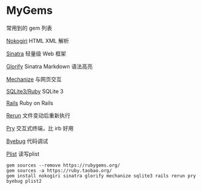 MyGems
======

常用到的 gem 列表

[Nokogiri](https://github.com/sparklemotion/nokogiri) HTML XML 解析

[Sinatra](https://github.com/bmizerany/sinatra) 轻量级 Web 框架

[Glorify](https://github.com/zzak/glorify) Sinatra Markdown 语法高亮

[Mechanize](https://github.com/sparklemotion/mechanize) 与网页交互

[SQLite3/Ruby](https://github.com/sparklemotion/sqlite3-ruby) SQLite 3

[Rails](https://github.com/rails/rails) Ruby on Rails

[Rerun](https://github.com/alexch/rerun) 文件变动后重新执行

[Pry](https://github.com/pry/pry) 交互式终端，比 irb 好用

[Byebug](https://github.com/deivid-rodriguez/byebug) 代码调试

[Plist](https://github.com/bleything/plist) 读写plist


	gem sources --remove https://rubygems.org/
	gem sources -a https://ruby.taobao.org/
	gem install nokogiri sinatra glorify mechanize sqlite3 rails rerun pry byebug plist2